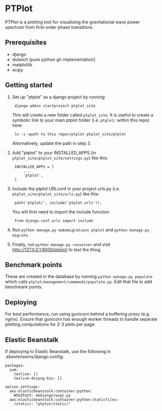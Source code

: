 PTPlot
======

PTPlot is a plotting tool for visualising the gravitational wave power
spectrum from first-order phase transitions.

Prerequisites
-------------

- django
- dulwich [pure python git implementation]
- matplotlib
- scipy

Getting started
---------------

1. Set up "ptplot" as a django project by running:

        django-admin startproject ptplot_site

    This will create a new folder called `ptplot_site`. It is useful
	to create a symbolic link to your main ptplot folder (i.e. `ptplot/`
	within this repo) here:

        ln -s <path to this repo>/ptplot ptplot_site/ptplot

    Alternatively, update the path in step 3.

2. Add "ptplot" to your INSTALLED_APPS (in `ptplot_site/ptplot_site/settings.py`) like this:

        INSTALLED_APPS = [
            ...
            'ptplot',
        ]

3. Include the ptplot URLconf in your project urls.py (i.e. `ptplot_site/ptplot_site/urls.py`) like this:

        path('ptplot/', include('ptplot.urls')),

    You will first need to import the include function:

        from django.conf.urls import include

4. Run `python manage.py makemigrations ptplot` and `python manage.py migrate`.

5. Finally, run `python manage.py runserver` and visit http://127.0.0.1:8000/ptplot/ to test the thing.

Benchmark points
----------------

These are created in the database by running `python manage.py
populate` which calls `ptplot/management/commands/populate.py`. Edit
that file to add benchmark points.

Deploying
---------

For best performance, run using gunicorn behind a buffering proxy (e.g. nginx). Ensure that gunicorn has enough worker threads to handle separate plotting computations for 2-3 plots per page.

Elastic Beanstalk
-----------------

If deploying to Elastic Beanstalk, use the following in
.ebextensions/django.config:

    packages:
      yum:
        texlive: []
        texlive-dvipng-bin: []

    option_settings:
      aws:elasticbeanstalk:container:python:
        WSGIPath: ebdjango/wsgi.py
      aws:elasticbeanstalk:container:python:staticfiles:
        /static/: "ptplot/static/"
